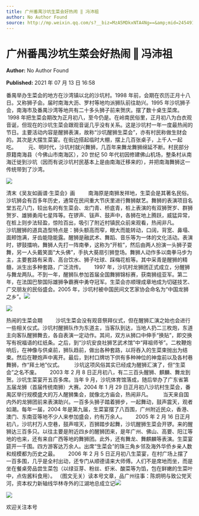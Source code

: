```yaml
---
title: 广州番禺沙坑生菜会好热闹 ‖ 冯沛祖
author: No Author Found
source: http://mp.weixin.qq.com/s?__biz=MzA5MDkxNTA4Ng==&amp;mid=2454911268&amp;idx=1&amp;sn=50a0769cbd6b43858862663cf213f2ab&amp;chksm=87a23145b0d5b853bac530ed58118bfef4201d1a0761d042225dcba32d2578da8891a529a950#rd
---
```


# 广州番禺沙坑生菜会好热闹 ‖ 冯沛祖

**Author:** No Author Found

**Published:** 2021 年 07 月 13 日 16:58

番禺举办生菜会的地方在沙湾镇以北的沙坑村。1998 年前，会期在农历正月十八日。又称狮子会。届时南海大沥、罗村等地均派狮队前往助兴。1995 年沙坑狮子会，南海市及番禺沙湾等地共有二十多头狮子前来贺庆。摆了数十桌生菜席。       1998 年把生菜会期改为正月初八，至今仍是。在岭南民俗里，正月初八为白衣观音诞，但现在的沙坑生菜会跟观音诞几乎没有关系。这是沙坑村一年一度最热闹的节日。主要活动内容是醒狮表演，故称“沙坑醒狮生菜会”，亦有村民称做生财会的。其次是大摆生菜宴。在街边搭起临时大棚，摆上几百张桌子，上千人一起吃。        元、明时代，沙坑村就兴舞狮，几百年来舞龙舞狮绵延不断。村民部分原籍南海县（今佛山市南海区），20 世纪 50 年代初因修建佛山机场，整条村从南海迁徙到沙坑（因而有说沙坑村民基本上是由南海迁移来的），并把南海舞狮这一传统带到了沙湾。

![](https://mmbiz.qpic.cn/mmbiz_jpg/PJWG74pLsMYEZlXOnJI8pYMG8ztlgQ5IXFxiadn9XibVnlSLQJdllATeibhKFu1QA8DdmYVy0R5HNuN8rApOdmJww/640)

清末《吴友如画谱·生菜会》画         南海原是南狮发祥地，生菜会是其著名民俗。沙坑狮会有百多年历史，通常在民间重大节庆里进行舞狮献艺。舞狮的表演项目名堂五花八门，较出名的有生菜会、龙门青、桥底青，桩上表演的有双狮贺岁、群狮贺岁、雄狮勇闯七星阵等。在锣声、钹声、鼓声中，各狮在地上腾跃，威猛异常，在桩上则步法轻盈，惊险百出，吸引了附近村镇民众前来观看，热闹非凡。        沙坑醒狮的道具造型特点是：狮头额高而窄，眼大而能转动，口阔，背宽、鼻塌、面颊饱满，牙齿能隐能露。醒狮是融武术、舞蹈、音乐等为一体的文化活动。表演时，锣鼓擂响，舞狮人先打一阵南拳，这称为“开桩”，然后由两人扮演一头狮子耍舞，另一人头戴笑面“大头佛”，手执大葵扇引狮登场。舞狮人动作多以南拳马步为主，主要套路有采青、高台饮水、狮子吐球、踩梅花桩等。其中采青是醒狮的精髓，派生出多种套路，广泛流传。       1997 年，沙坑村龙狮团正式成立，分醒狮与舞龙两队。不到一年，醒狮队参加首届全国舞狮锦标赛，获南狮组亚军。第二年，在法国巴黎国际雄狮争霸赛中勇夺冠军。生菜会亦顺理成章地成为切磋技艺、广交朋友的民俗盛会。2005 年，沙坑村被中国民间文艺家协会命名为“中国龙狮之乡”。![](https://mmbiz.qpic.cn/mmbiz_png/Ljib4So7yuWiaQk7pZicvVqnhcMiaUb0f2plQetLhUtfn8DrUWLRGL1dC6MIibSZuY4Bqib8yz2tBvgm2gbFqfEWQbicA/640?wx_fmt=png)

![](https://mmbiz.qpic.cn/mmbiz_jpg/PJWG74pLsMYEZlXOnJI8pYMG8ztlgQ5IX9ZYVJ0Dt388Ph56bIvjr8XeQx2LzUhB3ddypCLH8uic3nUwXNvNZ1w/640)

热闹的生菜会期         沙坑生菜会没有观音祭拜仪式，但在醒狮汇演之始也会进行一些相关仪式。沙坑村醒狮队作为东道主，当客队到达，当地人扔二三枚炮，东道主向客队醒狮舞去，各自表演一定动作。其间，双方从狮口中伸手“换贴”，即交换写有祝福语的红纸条。之后，到“沙坑安良社狮艺武术馆”中“拜祖师爷”。二枚鞭炮响后，在神像与供桌前，狮队趋前，做出各种套路，以将吞入的生菜束抛出为结束。然后在鞭炮声中离开。最后，到村口牌坊下供有多种神位的神龛前以及各村巷舞狮，作“拜土地”仪式。        沙坑这项风俗其实已经成为醒狮汇演了，但“生菜会”之名不废。       2003 年 2 月 8 日正月初八，有二三百头醒狮、麒麟、舞龙到贺。沙坑生菜宴开五百多席。当年 9 月，沙坑体育馆落成，随后举办了广东省第五届龙狮（首届传统南狮）大赛。2004 年 1 月 29 日正月初八沙坑村生菜会，番禺区举行规模盛大的万人醒狮集会，就像北方庙会，热闹非凡。        当天来自国内外的龙狮团前来表演助兴。一百多头狮子踏着狮步，一起舞动，鼓声震天，观者如潮。每年一届，2004 年是第九届，生菜宴摆了八百围，广州附近民众，香港、澳门、东南亚等地不少人来参加盛会，约有万余人。       2005 年 2 月 16 日正月初八，沙坑村万人空巷，鼓声喧天，百狮踏步起舞，沙坑醒狮生菜会开锣。来的醒狮达三百多只。以往主要是附近四乡的醒狮团来，是年广州、佛山、高要、阳江等地的也来，还有来自广西等地的舞狮团。此外，还有舞龙、舞麒麟等表演。生菜宴筵开一千围。四方游客达万余人。出席“生菜会”的珠三角乡邻及海外华侨乡亲人数和规模都为历史之最。       2006 年 2 月 5 日正月初八生菜宴，在村广场上摆了一百多围，几乎是全村出动，还专门从顺德请来大师傅。人们不是席地而坐，而是坐在餐桌旁品尝生菜包（以绿豆芽、粉丝、虾米、酸菜等为馅，包在鲜嫩的生菜叶中，点佐酱料食用）。 （图文无关）读本号文章，品广州往事：陈炯明与致公党天河，资本权力新轴线华林寺外的江湖地总成立记![](https://mmbiz.qpic.cn/mmbiz_png/Ljib4So7yuWiaQk7pZicvVqnhcMiaUb0f2plQetLhUtfn8DrUWLRGL1dC6MIibSZuY4Bqib8yz2tBvgm2gbFqfEWQbicA/640?wx_fmt=png)

![](https://mmbiz.qpic.cn/mmbiz_jpg/PJWG74pLsMYEZlXOnJI8pYMG8ztlgQ5IHGWEn7LtlbrXuHDc9EoRf5YfmQOOGCAksbtDhR7icp33ibPKHKBQLnzQ/640)

欢迎关注本号
